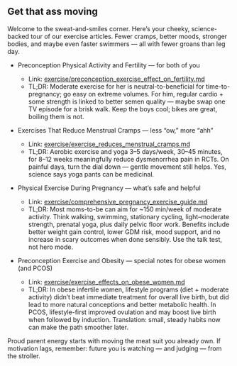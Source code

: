 ## Get that ass moving

Welcome to the sweat-and-smiles corner. Here’s your cheeky, science-backed tour of our exercise articles. Fewer cramps, better moods, stronger bodies, and maybe even faster swimmers — all with fewer groans than leg day.

- Preconception Physical Activity and Fertility — for both of you
  - Link: [exercise/preconception_exercise_effect_on_fertility.md](exercise/preconception_exercise_effect_on_fertility.md)
  - TL;DR: Moderate exercise for her is neutral-to-beneficial for time-to-pregnancy; go easy on extreme volumes. For him, regular cardio + some strength is linked to better semen quality — maybe swap one TV episode for a brisk walk. Keep the boys cool; bikes are great, boiling them is not.

- Exercises That Reduce Menstrual Cramps — less “ow,” more “ahh”
  - Link: [exercise/exercise_reduces_menstrual_cramps.md](exercise/exercise_reduces_menstrual_cramps.md)
  - TL;DR: Aerobic exercise and yoga 3–5 days/week, 30–45 minutes, for 8–12 weeks meaningfully reduce dysmenorrhea pain in RCTs. On painful days, turn the dial down — gentle movement still helps. Yes, science says yoga pants can be medicinal.

- Physical Exercise During Pregnancy — what’s safe and helpful
  - Link: [exercise/comprehensive_pregnancy_exercise_guide.md](exercise/comprehensive_pregnancy_exercise_guide.md)
  - TL;DR: Most moms-to-be can aim for ~150 min/week of moderate activity. Think walking, swimming, stationary cycling, light–moderate strength, prenatal yoga, plus daily pelvic floor work. Benefits include better weight gain control, lower GDM risk, mood support, and no increase in scary outcomes when done sensibly. Use the talk test, not hero mode.

- Preconception Exercise and Obesity — special notes for obese women (and PCOS)
  - Link: [exercise/exercise_effects_on_obese_women.md](exercise/exercise_effects_on_obese_women.md)
  - TL;DR: In obese infertile women, lifestyle programs (diet + moderate activity) didn’t beat immediate treatment for overall live birth, but did lead to more natural conceptions and better metabolic health. In PCOS, lifestyle-first improved ovulation and may boost live birth when followed by induction. Translation: small, steady habits now can make the path smoother later.

Proud parent energy starts with moving the meat suit you already own. If motivation lags, remember: future you is watching — and judging — from the stroller.
